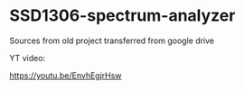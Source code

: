 # SSD1306-spectrum-analyzer

Sources from old project transferred from google drive

YT video:

https://youtu.be/EnvhEgjrHsw
